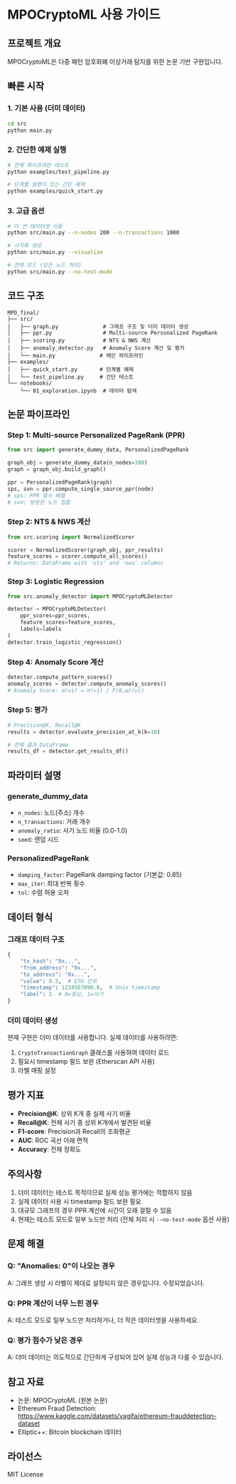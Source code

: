 # MPOCryptoML 사용 가이드

## 프로젝트 개요

MPOCryptoML은 다중 패턴 암호화폐 이상거래 탐지를 위한 논문 기반 구현입니다.

## 빠른 시작

### 1. 기본 사용 (더미 데이터)

```bash
cd src
python main.py
```

### 2. 간단한 예제 실행

```bash
# 전체 파이프라인 테스트
python examples/test_pipeline.py

# 단계별 설명이 있는 간단 예제
python examples/quick_start.py
```

### 3. 고급 옵션

```bash
# 더 큰 데이터셋 사용
python src/main.py --n-nodes 200 --n-transactions 1000

# 시각화 생성
python src/main.py --visualize

# 전체 모드 (모든 노드 처리)
python src/main.py --no-test-mode
```

## 코드 구조

```
MPO_final/
├── src/
│   ├── graph.py              # 그래프 구조 및 더미 데이터 생성
│   ├── ppr.py                # Multi-source Personalized PageRank
│   ├── scoring.py            # NTS & NWS 계산
│   ├── anomaly_detector.py   # Anomaly Score 계산 및 평가
│   └── main.py              # 메인 파이프라인
├── examples/
│   ├── quick_start.py       # 단계별 예제
│   └── test_pipeline.py     # 간단 테스트
└── notebooks/
    └── 01_exploration.ipynb  # 데이터 탐색
```

## 논문 파이프라인

### Step 1: Multi-source Personalized PageRank (PPR)

```python
from src import generate_dummy_data, PersonalizedPageRank

graph_obj = generate_dummy_data(n_nodes=100)
graph = graph_obj.build_graph()

ppr = PersonalizedPageRank(graph)
sps, svn = ppr.compute_single_source_ppr(node)
# sps: PPR 점수 배열
# svn: 방문된 노드 집합
```

### Step 2: NTS & NWS 계산

```python
from src.scoring import NormalizedScorer

scorer = NormalizedScorer(graph_obj, ppr_results)
feature_scores = scorer.compute_all_scores()
# Returns: DataFrame with 'nts' and 'nws' columns
```

### Step 3: Logistic Regression

```python
from src.anomaly_detector import MPOCryptoMLDetector

detector = MPOCryptoMLDetector(
    ppr_scores=ppr_scores,
    feature_scores=feature_scores,
    labels=labels
)
detector.train_logistic_regression()
```

### Step 4: Anomaly Score 계산

```python
detector.compute_pattern_scores()
anomaly_scores = detector.compute_anomaly_scores()
# Anomaly Score: σ(vi) = π(vi) / F(θ,ω)(vi)
```

### Step 5: 평가

```python
# Precision@K, Recall@K
results = detector.evaluate_precision_at_k(k=10)

# 전체 결과 DataFrame
results_df = detector.get_results_df()
```

## 파라미터 설명

### generate_dummy_data

- `n_nodes`: 노드(주소) 개수
- `n_transactions`: 거래 개수
- `anomaly_ratio`: 사기 노드 비율 (0.0-1.0)
- `seed`: 랜덤 시드

### PersonalizedPageRank

- `damping_factor`: PageRank damping factor (기본값: 0.85)
- `max_iter`: 최대 반복 횟수
- `tol`: 수렴 허용 오차

## 데이터 형식

### 그래프 데이터 구조

```python
{
    "tx_hash": "0x...",
    "from_address": "0x...",
    "to_address": "0x...",
    "value": 0.5,  # ETH 단위
    "timestamp": 1234567890.0,  # Unix timestamp
    "label": 1  # 0=정상, 1=사기
}
```

### 더미 데이터 생성

현재 구현은 더미 데이터를 사용합니다. 실제 데이터를 사용하려면:

1. `CryptoTransactionGraph` 클래스를 사용하여 데이터 로드
2. 필요시 timestamp 필드 보완 (Etherscan API 사용)
3. 라벨 매핑 설정

## 평가 지표

- **Precision@K**: 상위 K개 중 실제 사기 비율
- **Recall@K**: 전체 사기 중 상위 K개에서 발견된 비율
- **F1-score**: Precision과 Recall의 조화평균
- **AUC**: ROC 곡선 아래 면적
- **Accuracy**: 전체 정확도

## 주의사항

1. 더미 데이터는 테스트 목적이므로 실제 성능 평가에는 적합하지 않음
2. 실제 데이터 사용 시 timestamp 필드 보완 필요
3. 대규모 그래프의 경우 PPR 계산에 시간이 오래 걸릴 수 있음
4. 현재는 테스트 모드로 일부 노드만 처리 (전체 처리 시 `--no-test-mode` 옵션 사용)

## 문제 해결

### Q: "Anomalies: 0"이 나오는 경우

A: 그래프 생성 시 라벨이 제대로 설정되지 않은 경우입니다. 수정되었습니다.

### Q: PPR 계산이 너무 느린 경우

A: 테스트 모드로 일부 노드만 처리하거나, 더 작은 데이터셋을 사용하세요.

### Q: 평가 점수가 낮은 경우

A: 더미 데이터는 의도적으로 간단하게 구성되어 있어 실제 성능과 다를 수 있습니다.

## 참고 자료

- 논문: MPOCryptoML (원본 논문)
- Ethereum Fraud Detection: https://www.kaggle.com/datasets/vagifa/ethereum-frauddetection-dataset
- Elliptic++: Bitcoin blockchain 데이터

## 라이선스

MIT License
